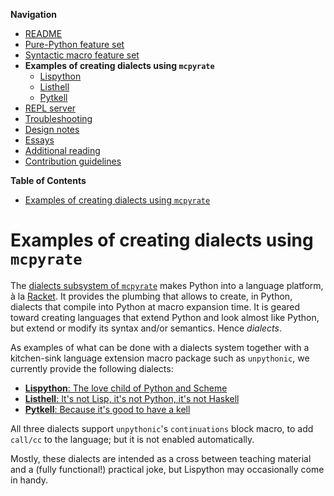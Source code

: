 **Navigation**

- [README](../README.md)
- [Pure-Python feature set](features.md)
- [Syntactic macro feature set](macros.md)
- **Examples of creating dialects using `mcpyrate`**
  - [Lispython](dialects/lispython.md)
  - [Listhell](dialects/listhell.md)
  - [Pytkell](dialects/pytkell.md)
- [REPL server](repl.md)
- [Troubleshooting](troubleshooting.md)
- [Design notes](design-notes.md)
- [Essays](essays.md)
- [Additional reading](readings.md)
- [Contribution guidelines](../CONTRIBUTING.md)

<!-- markdown-toc start - Don't edit this section. Run M-x markdown-toc-refresh-toc -->
**Table of Contents**

- [Examples of creating dialects using `mcpyrate`](#examples-of-creating-dialects-using-mcpyrate)

<!-- markdown-toc end -->


# Examples of creating dialects using `mcpyrate`

The [dialects subsystem of `mcpyrate`](https://github.com/Technologicat/mcpyrate/blob/master/doc/dialects.md) makes Python into a language platform, à la [Racket](https://racket-lang.org/).
It provides the plumbing that allows to create, in Python, dialects that compile into Python
at macro expansion time. It is geared toward creating languages that extend Python
and look almost like Python, but extend or modify its syntax and/or semantics.
Hence *dialects*.

As examples of what can be done with a dialects system together with a kitchen-sink language extension macro package such as `unpythonic`, we currently provide the following dialects:

  - [**Lispython**: The love child of Python and Scheme](dialects/lispython.md)
  - [**Listhell**: It's not Lisp, it's not Python, it's not Haskell](dialects/listhell.md)
  - [**Pytkell**: Because it's good to have a kell](dialects/pytkell.md)

All three dialects support `unpythonic`'s `continuations` block macro, to add `call/cc` to the language; but it is not enabled automatically.

Mostly, these dialects are intended as a cross between teaching material and a (fully functional!) practical joke, but Lispython may occasionally come in handy.
